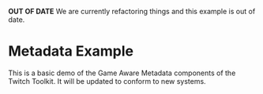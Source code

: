 **OUT OF DATE**
We are currently refactoring things and this example is out of date.


# Metadata Example

This is a basic demo of the Game Aware Metadata components of the Twitch Toolkit. It will be updated to conform to new systems.